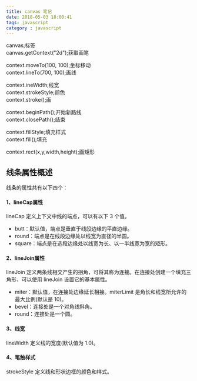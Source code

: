 ```yaml
---
title: canvas 笔记
date: 2018-05-03 18:00:41
tags: javascript
category : javascript
---
```


canvas;标签  
canvas.getContext("2d");获取画笔

context.moveTo(100, 100);坐标移动  
context.lineTo(700, 100);画线

context.ineWidth;线宽  
context.strokeStyle;颜色  
context.stroke();画

context.beginPath();开始新路线  
context.closePath();结束

context.fillStyle;填充样式  
context.fill();填充

context.rect(x,y,width,height);画矩形

## 线条属性概述

线条的属性共有以下四个：

#### 1、lineCap属性

lineCap 定义上下文中线的端点，可以有以下 3 个值。

* butt：默认值，端点是垂直于线段边缘的平直边缘。
* round：端点是在线段边缘处以线宽为直径的半圆。
* square：端点是在选段边缘处以线宽为长、以一半线宽为宽的矩形。

#### 2、lineJoin属性

lineJoin 定义两条线相交产生的拐角，可将其称为连接。在连接处创建一个填充三角形，可以使用 lineJoin 设置它的基本属性。

* miter：默认值，在连接处边缘延长相接。miterLimit 是角长和线宽所允许的最大比例(默认是 10)。
* bevel：连接处是一个对角线斜角。
* round：连接处是一个圆。

#### 3、线宽

lineWidth 定义线的宽度(默认值为 1.0)。

#### 4、笔触样式

strokeStyle 定义线和形状边框的颜色和样式。
